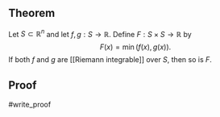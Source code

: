 ## Theorem
Let $S \subset\mathbb R^n$ and let $f,g: S\to \mathbb R$. Define $F:S \times S \to \mathbb R$ by $$F(x) = \min(f(x), g(x)).$$ If both $f$ and $g$ are [[Riemann integrable]] over $S$, then so is $F$.
## Proof
#write_proof 